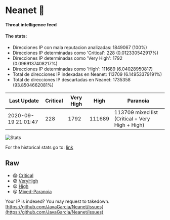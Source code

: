 # Neanet :hocho:
#### Threat intelligence feed
#### The stats:

- Direcciones IP con mala reputacion analizadas: 1849067 (100%)
- Direcciones IP determinadas como 'Critical':  228 (0.012330542917%)
- Direcciones IP determinadas como 'Very High':  1792 (0.0969137408217%)
- Direcciones IP determinadas como 'High':  111689 (6.04028950817)
- Total de direcciones IP indexadas en Neanet:  113709 (6.14953379191%)
- Total de direcciones IP descartadas en Neanet:  1735358 (93.8504662081%)

| Last Update | Critical | Very High | High | Paranoia |
| --- | --- | --- | --- | --- |
| 2020-09-19 21:01:47 | 228 | 1792 | 111689 | 113709 mixed list (Critical + Very High + High)|

![Stats](https://docs.google.com/spreadsheets/d/e/2PACX-1vSnaNMIXVabIpDJjufMlzH7poXnshF3mgd8Is1g9ytUEzVsP5my4Trn8f-xkoLLQ38xpL3HtmUexLo6/pubchart?oid=501124687&format=image)

For the historical stats go to: [link](/stats.csv)
## Raw
- :scream: [Critical](https://raw.githubusercontent.com/JavaGarcia/Neanet/master/blacklists/neanet_critical.txt)
- :fearful: [VeryHigh](https://raw.githubusercontent.com/JavaGarcia/Neanet/master/blacklists/neanet_veryHigh.txtt)
- :frowning: [High](https://raw.githubusercontent.com/JavaGarcia/Neanet/master/blacklists/neanet_high.txt)
- :dizzy_face: [Mixed-Paranoia](https://raw.githubusercontent.com/JavaGarcia/Neanet/master/blacklists/neanet_all.txt)


Your IP is indexed? You may request to takedown. [https://github.com/JavaGarcia/Neanet/issues](https://github.com/JavaGarcia/Neanet/issues)












































































































































































































































































































































































































































































































































































































































































































































































































































































































































